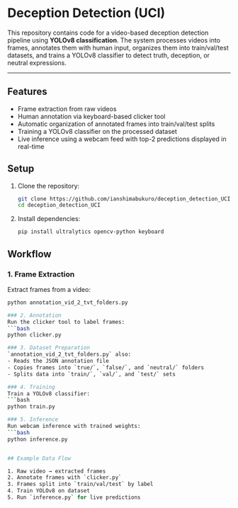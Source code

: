 # Deception Detection (UCI)

This repository contains code for a video-based deception detection pipeline using **YOLOv8 classification**. The system processes videos into frames, annotates them with human input, organizes them into train/val/test datasets, and trains a YOLOv8 classifier to detect truth, deception, or neutral expressions.  

---

## Features

- Frame extraction from raw videos  
- Human annotation via keyboard-based clicker tool  
- Automatic organization of annotated frames into train/val/test splits  
- Training a YOLOv8 classifier on the processed dataset  
- Live inference using a webcam feed with top-2 predictions displayed in real-time  

## Setup

1. Clone the repository:
   ```bash
   git clone https://github.com/ianshimabukuro/deception_detection_UCI.git
   cd deception_detection_UCI
2. Install dependencies:
   ```bash
   pip install ultralytics opencv-python keyboard
## Workflow

### 1. Frame Extraction
   Extract frames from a video:
   ```bash
   python annotation_vid_2_tvt_folders.py

### 2. Annotation
   Run the clicker tool to label frames:
   ```bash
   python clicker.py

### 3. Dataset Preparation
`annotation_vid_2_tvt_folders.py` also:  
- Reads the JSON annotation file  
- Copies frames into `true/`, `false/`, and `neutral/` folders  
- Splits data into `train/`, `val/`, and `test/` sets

### 4. Training
Train a YOLOv8 classifier:
```bash
python train.py

### 5. Inference
Run webcam inference with trained weights:
```bash
python inference.py


## Example Data Flow

1. Raw video → extracted frames  
2. Annotate frames with `clicker.py`  
3. Frames split into `train/val/test` by label  
4. Train YOLOv8 on dataset  
5. Run `inference.py` for live predictions  

